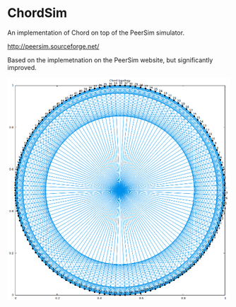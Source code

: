 # ChordSim
An implementation of Chord on top of the PeerSim simulator.

http://peersim.sourceforge.net/

Based on the implemetnation on the PeerSim website, but significantly improved. 

![alt tag](https://raw.githubusercontent.com/gtato/ChordSim/master/chord.png)
